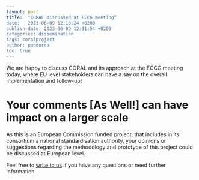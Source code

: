 ```yaml
---
layout: post
title:  "CORAL discussed at ECCG meeting“
date:   2023-06-09 12:10:24 +0200
publish-date: 2023-06-09 12:11:54 +0200
categories: dissemination
tags: coralproject
author: pundorra
toc: true
---
```


We are happy to discuss CORAL and its approach at the ECCG meeting today, where EU level stakeholders can have a say on the overall implementation and follow-up!


# Your comments [As Well!] can have impact on a larger scale

As this is an European Commission funded project, that includes in its consortium a national standardisation authority, your opinions or suggestions regarding the methodology and prototype of this project could be discussed at European level. 

Feel free to [write to us](mailto:coral@lhc.lu?subject=Coral%20Project) if you have any questions or need further information.

